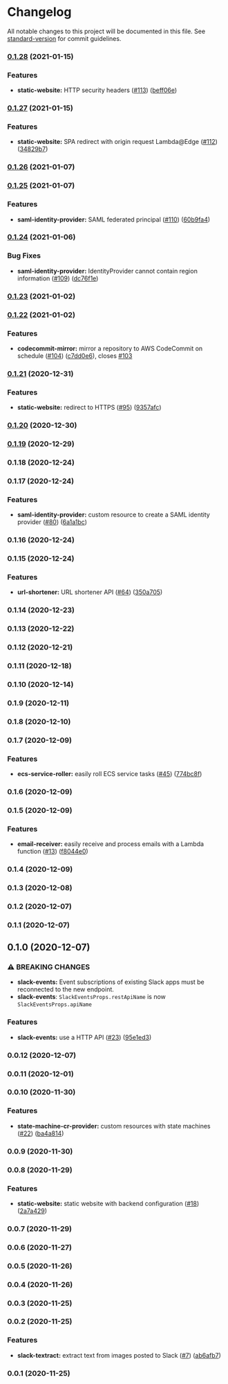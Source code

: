 # Changelog

All notable changes to this project will be documented in this file. See [standard-version](https://github.com/conventional-changelog/standard-version) for commit guidelines.

### [0.1.28](https://github.com/jogold/cloudstructs/compare/v0.1.27...v0.1.28) (2021-01-15)


### Features

* **static-website:** HTTP security headers ([#113](https://github.com/jogold/cloudstructs/issues/113)) ([beff06e](https://github.com/jogold/cloudstructs/commit/beff06e06bd6ccc82e9ffe8a7f85e550e0948ba9))

### [0.1.27](https://github.com/jogold/cloudstructs/compare/v0.1.26...v0.1.27) (2021-01-15)


### Features

* **static-website:** SPA redirect with origin request Lambda@Edge ([#112](https://github.com/jogold/cloudstructs/issues/112)) ([34829b7](https://github.com/jogold/cloudstructs/commit/34829b7972817091d92039f4b1c11fca705c6286))

### [0.1.26](https://github.com/jogold/cloudstructs/compare/v0.1.25...v0.1.26) (2021-01-07)

### [0.1.25](https://github.com/jogold/cloudstructs/compare/v0.1.24...v0.1.25) (2021-01-07)


### Features

* **saml-identity-provider:** SAML federated principal ([#110](https://github.com/jogold/cloudstructs/issues/110)) ([60b9fa4](https://github.com/jogold/cloudstructs/commit/60b9fa44d1390fd6cd560b86c3dd03d1e4ffed8b))

### [0.1.24](https://github.com/jogold/cloudstructs/compare/v0.1.23...v0.1.24) (2021-01-06)


### Bug Fixes

* **saml-identity-provider:** IdentityProvider cannot contain region information ([#109](https://github.com/jogold/cloudstructs/issues/109)) ([dc76f1e](https://github.com/jogold/cloudstructs/commit/dc76f1e217707562487ddb83985d84f32f5a6ebe))

### [0.1.23](https://github.com/jogold/cloudstructs/compare/v0.1.22...v0.1.23) (2021-01-02)

### [0.1.22](https://github.com/jogold/cloudstructs/compare/v0.1.21...v0.1.22) (2021-01-02)


### Features

* **codecommit-mirror:** mirror a repository to AWS CodeCommit on schedule ([#104](https://github.com/jogold/cloudstructs/issues/104)) ([c7dd0e6](https://github.com/jogold/cloudstructs/commit/c7dd0e662be2df72333f637aa2bf67861dec2efd)), closes [#103](https://github.com/jogold/cloudstructs/issues/103)

### [0.1.21](https://github.com/jogold/cloudstructs/compare/v0.1.20...v0.1.21) (2020-12-31)


### Features

* **static-website:** redirect to HTTPS ([#95](https://github.com/jogold/cloudstructs/issues/95)) ([9357afc](https://github.com/jogold/cloudstructs/commit/9357afce0fedc4f279cbc2dd9096c0e3505faf00))

### [0.1.20](https://github.com/jogold/cloudstructs/compare/v0.1.19...v0.1.20) (2020-12-30)

### [0.1.19](https://github.com/jogold/cloudstructs/compare/v0.1.18...v0.1.19) (2020-12-29)

### 0.1.18 (2020-12-24)

### 0.1.17 (2020-12-24)


### Features

* **saml-identity-provider:** custom resource to create a SAML identity provider ([#80](https://github.com/jogold/cloudstructs/issues/80)) ([6a1a1bc](https://github.com/jogold/cloudstructs/commit/6a1a1bc8b04d5bfc7e0913ae1c05dc577e193018))

### 0.1.16 (2020-12-24)

### 0.1.15 (2020-12-24)


### Features

* **url-shortener:** URL shortener API ([#64](https://github.com/jogold/cloudstructs/issues/64)) ([350a705](https://github.com/jogold/cloudstructs/commit/350a705293ac02c9605b8bb99decfdf4a9878664))

### 0.1.14 (2020-12-23)

### 0.1.13 (2020-12-22)

### 0.1.12 (2020-12-21)

### 0.1.11 (2020-12-18)

### 0.1.10 (2020-12-14)

### 0.1.9 (2020-12-11)

### 0.1.8 (2020-12-10)

### 0.1.7 (2020-12-09)


### Features

* **ecs-service-roller:** easily roll ECS service tasks ([#45](https://github.com/jogold/cloudstructs/issues/45)) ([774bc8f](https://github.com/jogold/cloudstructs/commit/774bc8f994004a34bb2d6bbf732f40c2e12bf702))

### 0.1.6 (2020-12-09)

### 0.1.5 (2020-12-09)


### Features

* **email-receiver:** easily receive and process emails with a Lambda function ([#13](https://github.com/jogold/cloudstructs/issues/13)) ([f8044e0](https://github.com/jogold/cloudstructs/commit/f8044e0a6caad208cca51f05bc619e3402d53532))

### 0.1.4 (2020-12-09)

### 0.1.3 (2020-12-08)

### 0.1.2 (2020-12-07)

### 0.1.1 (2020-12-07)

## 0.1.0 (2020-12-07)


### ⚠ BREAKING CHANGES

* **slack-events:** Event subscriptions of existing Slack apps must be reconnected to the new endpoint.
* **slack-events**: `SlackEventsProps.restApiName` is now `SlackEventsProps.apiName`

### Features

* **slack-events:** use a HTTP API ([#23](https://github.com/jogold/cloudstructs/issues/23)) ([95e1ed3](https://github.com/jogold/cloudstructs/commit/95e1ed3008a70ec347f12bc2ad9eb103149647f1))

### 0.0.12 (2020-12-07)

### 0.0.11 (2020-12-01)

### 0.0.10 (2020-11-30)


### Features

* **state-machine-cr-provider:** custom resources with state machines ([#22](https://github.com/jogold/cloudstructs/issues/22)) ([ba4a814](https://github.com/jogold/cloudstructs/commit/ba4a814687f86e582c6362babcbce09547521be7))

### 0.0.9 (2020-11-30)

### 0.0.8 (2020-11-29)


### Features

* **static-website:** static website with backend configuration ([#18](https://github.com/jogold/cloudstructs/issues/18)) ([2a7a429](https://github.com/jogold/cloudstructs/commit/2a7a42915316117ba4505e00b9b49ea39dc176e5))

### 0.0.7 (2020-11-29)

### 0.0.6 (2020-11-27)

### 0.0.5 (2020-11-26)

### 0.0.4 (2020-11-26)

### 0.0.3 (2020-11-25)

### 0.0.2 (2020-11-25)


### Features

* **slack-textract:** extract text from images posted to Slack ([#7](https://github.com/jogold/cloudstructs/issues/7)) ([ab6afb7](https://github.com/jogold/cloudstructs/commit/ab6afb736da6539132c6b1596f22836c8e11e903))

### 0.0.1 (2020-11-25)
